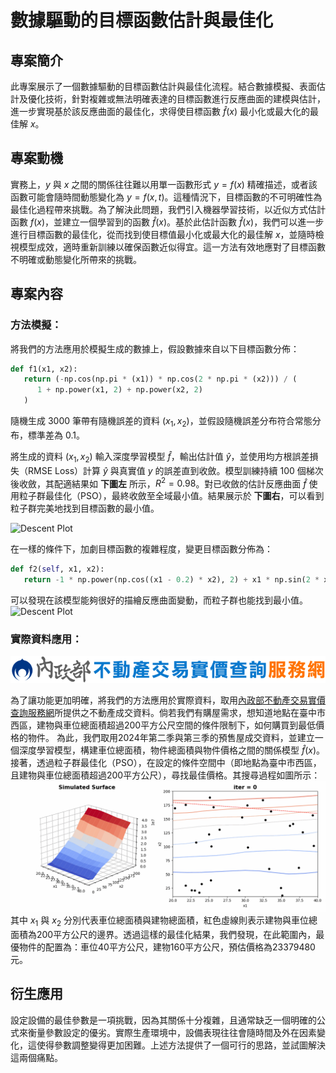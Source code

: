 # 數據驅動的目標函數估計與最佳化
## 專案簡介

此專案展示了一個數據驅動的目標函數估計與最佳化流程。結合數據模擬、表面估計及優化技術，針對複雜或無法明確表達的目標函數進行反應曲面的建模與估計，進一步實現基於該反應曲面的最佳化，求得使目標函數 $\hat{f}(x)$ 最小化或最大化的最佳解 $x$。

## 專案動機

實務上，$y$ 與 $x$ 之間的關係往往難以用單一函數形式 $y = f(x)$ 精確描述，或者該函數可能會隨時間動態變化為 $y = f(x, t)$。這種情況下，目標函數的不可明確性為最佳化過程帶來挑戰。為了解決此問題，我們引入機器學習技術，以近似方式估計函數 $f(x)$，並建立一個學習到的函數 $\hat{f}(x)$。基於此估計函數 $\hat{f}(x)$，我們可以進一步進行目標函數的最佳化，從而找到使目標值最小化或最大化的最佳解 $x$，並隨時檢視模型成效，適時重新訓練以確保函數近似得宜。這一方法有效地應對了目標函數不明確或動態變化所帶來的挑戰。

## 專案內容

### 方法模擬：

將我們的方法應用於模擬生成的數據上，假設數據來自以下目標函數分佈：

``` python
def f1(x1, x2):
   return (-np.cos(np.pi * (x1)) * np.cos(2 * np.pi * (x2))) / (
      1 + np.power(x1, 2) + np.power(x2, 2)
   )
```
隨機生成 3000 筆帶有隨機誤差的資料 $(x_1, x_2)$，並假設隨機誤差分布符合常態分布，標準差為 0.1。

將生成的資料 $(x_1, x_2)$ 輸入深度學習模型 $\hat{f}$，輸出估計值 $\hat{y}$，並使用均方根誤差損失（RMSE Loss）計算 $\hat{y}$ 與真實值 $y$ 的誤差直到收斂。模型訓練持續 $100$ 個梯次後收斂，其配適結果如 **下圖左** 所示，$R^2 = 0.98$。對已收斂的估計反應曲面 $\hat{f}$ 使用粒子群最佳化（PSO），最終收斂至全域最小值。結果展示於 **下圖右**，可以看到粒子群完美地找到目標函數的最小值。

![Descent Plot](./plots/simulate_F1.gif)

在一樣的條件下，加劇目標函數的複雜程度，變更目標函數分佈為：
``` python
def f2(self, x1, x2):
   return -1 * np.power(np.cos((x1 - 0.2) * x2), 2) + x1 * np.sin(2 * x1 + x2)
```
可以發現在該模型能夠很好的描繪反應曲面變動，而粒子群也能找到最小值。
![Descent Plot](./plots/simulate_F2.gif)

### 實際資料應用：
![Data Logo](./plots/logo-xs.svg)

為了讓功能更加明確，將我們的方法應用於實際資料，取用[內政部不動產交易實價查詢服務網](https://plvr.land.moi.gov.tw/DownloadOpenData)所提供之不動產成交資料。倘若我們有購屋需求，想知道地點在臺中市西區，建物與車位總面積超過200平方公尺空間的條件限制下，如何購買到最低價格的物件。
為此，我們取用2024年第二季與第三季的預售屋成交資料，並建立一個深度學習模型，構建車位總面積，物件總面積與物件價格之間的關係模型 $\hat{f}(x)$。接著，透過粒子群最佳化（PSO），在設定的條件空間中（即地點為臺中市西區，且建物與車位總面積超過200平方公尺），尋找最佳價格。其搜尋過程如圖所示：
![Descent Plot](./plots/housing.gif)
其中 $x_1$ 與 $x_2$ 分別代表車位總面積與建物總面積，紅色虛線則表示建物與車位總面積為200平方公尺的邊界。透過這樣的最佳化結果，我們發現，在此範圍內，最優物件的配置為：車位40平方公尺，建物160平方公尺，預估價格為23379480元。


## 衍生應用

設定設備的最佳參數是一項挑戰，因為其關係十分複雜，且通常缺乏一個明確的公式來衡量參數設定的優劣。實際生產環境中，設備表現往往會隨時間及外在因素變化，這使得參數調整變得更加困難。上述方法提供了一個可行的思路，並試圖解決這兩個痛點。
